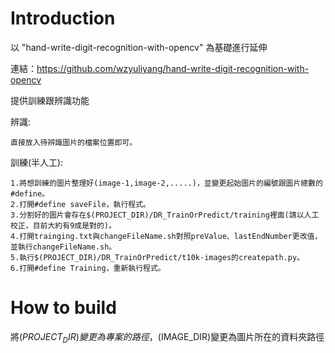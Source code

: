 # Introduction

以 "hand-write-digit-recognition-with-opencv" 為基礎進行延伸

連結：https://github.com/wzyuliyang/hand-write-digit-recognition-with-opencv

提供訓練跟辨識功能

辨識:

    直接放入待辨識圖片的檔案位置即可。

訓練(半人工):

    1.將想訓練的圖片整理好(image-1,image-2,.....)，並變更起始圖片的編號跟圖片總數的#define。
    2.打開#define saveFile，執行程式。
    3.分割好的圖片會存在$(PROJECT_DIR)/DR_TrainOrPredict/training裡面(請以人工校正，目前大約有9成是對的)。
    4.打開trainging.txt與changeFileName.sh對照preValue、lastEndNumber更改值，並執行changeFileName.sh。
    5.執行$(PROJECT_DIR)/DR_TrainOrPredict/t10k-images的createpath.py。
    6.打開#define Training，重新執行程式。

# How to build

將$(PROJECT_DIR)變更為專案的路徑，$(IMAGE_DIR)變更為圖片所在的資料夾路徑
